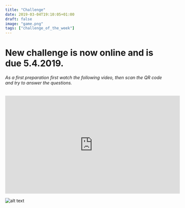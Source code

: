 ```yaml
---
title: "Challenge"
date: 2019-03-04T19:10:05+01:00
draft: false
image: "game.png"
tags: ["challenge_of_the_week"]
---
```


# New challenge is now online and is due **5.4.2019**.

######  As a first preparation first watch the following video, then scan the QR code and try to answer the questions.

 
<iframe width="560" height="315" src="https://www.youtube.com/embed/V6Zo68uQPqE" frameborder="0" allow="accelerometer; autoplay; encrypted-media; gyroscope; picture-in-picture" allowfullscreen></iframe>

![alt text](https://blogs.shu.edu/BYOD/files/2015/06/qrcode29896324.jpg "Logo Title Text 1")
